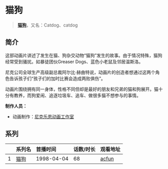 # 猫狗


> <u>**[猫狗](http://bgm.tv/subject/37411)**</u>，又名：Catdog、catdog

## 简介


这部动画片讲述了发生在猫、狗杂交动物“猫狗”发生的故事。由于情况特殊，猫狗经常受到骚扰。如暴徒团伙Greaser Dogs、蓝色小老鼠及邻居温斯洛。

尼克公司全球生产高级副总裁阿尔比·赫曲特说，动画片的创造者想通过这两个角色告诉孩子们“孩子们的加时比赛会造成两败俱伤”。

动画片围绕拥有同一身体，性格不同但却是最好的朋友和兄弟的猫和狗展开。猫十分有教养，而狗爱闹、追逐垃圾车、追车、做很多猫不想参与的事情。

**制作人员：**
- 动画制作：[尼克乐恩动画工作室](http://bgm.tv/person/64113)



## 系列

|     | 系列名 | 首播时间       | 话数/时长 | 观看地址                                        |
| :-- | :-- | :--------- | :---- | :------------------------------------------ |
| 1   |[猫狗](https://bgm.tv/subject/37411)| 1998-04-04 | 68    | [acfun](https://www.acfun.cn/v/ac3371528_1) |






